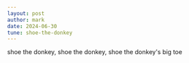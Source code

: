 ```yaml
---
layout: post
author: mark
date: 2024-06-30
tune: shoe-the-donkey
---
```


shoe the donkey, shoe the donkey, shoe the donkey's big toe